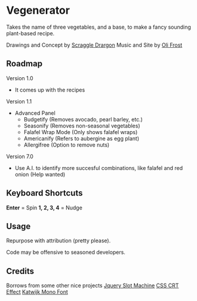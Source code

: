 # Vegenerator
 
Takes the name of three vegetables, and a base, to make a fancy sounding plant-based recipe.

Drawings and Concept by [Scraggle Drargon](https://instagram.com/scraggledragon)
Music and Site by [Oli Frost](https://olifro.st/links)

## Roadmap

Version 1.0
- It comes up with the recipes

Version 1.1
- Advanced Panel
	- Budgetify (Removes avocado, pearl barley, etc.)
	- Seasonify (Removes non-seasonal vegetables)
	- Falafel Wrap Mode (Only shows falafel wraps)
	- Americanify (Refers to aubergine as egg plant)
	- Allergifree (Option to remove nuts)

Version 7.0
- Use A.I. to identify more succesful combinations, like falafel and red onion (Help wanted)

## Keyboard Shortcuts

**Enter** = Spin
**1, 2, 3, 4** = Nudge

## Usage

Repurpose with attribution (pretty please).

Code may be offensive to seasoned developers.

## Credits

Borrows from some other nice projects
[Jquery Slot Machine](https://github.com/josex2r/jQuery-SlotMachine)
[CSS CRT Effect](http://aleclownes.com/2017/02/01/crt-display.html)
[Katwijk Mono Font](https://wehtt.am/fonts/)


